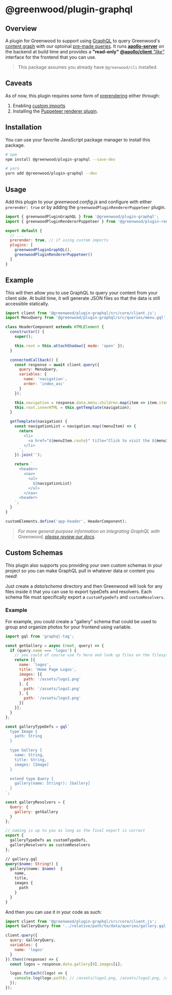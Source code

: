 # @greenwood/plugin-graphql

## Overview
A plugin for Greenwood to support using [GraphQL](https://graphql.org/) to query Greenwood's [content graph](https://www.greenwoodjs.io/docs/data/) with our optoinal [pre-made queries](https://www.greenwoodjs.io/docs/menus/).  It runs [**apollo-server**](https://www.apollographql.com/docs/apollo-server/) on the backend at build time and provides a **"read-only"** [**@apollo/client** _"like"_](https://www.apollographql.com/docs/react/api/core/ApolloClient/#ApolloClient.readQuery) interface for the frontend that you can use.

> This package assumes you already have `@greenwood/cli` installed.

## Caveats

As of now, this plugin requires some form of [prerendering](https://www.greenwoodjs.io/docs/server-rendering/#render-vs-prerender) either through:
1. Enabling [custom imports](https://www.greenwoodjs.io/docs/server-rendering/#custom-imports)
1. Installing the [Puppeteer renderer plugin](https://github.com/ProjectEvergreen/greenwood/tree/master/packages/plugin-renderer-puppeteer).


## Installation
You can use your favorite JavaScript package manager to install this package.

```bash
# npm
npm install @greenwood/plugin-graphql --save-dev

# yarn
yarn add @greenwood/plugin-graphql --dev
```

## Usage
Add this plugin to your _greenwood.config.js_ and configure with either `prerender: true` _or_ by adding the `greenwoodPluginRendererPuppeteer` plugin.

```javascript
import { greenwoodPluginGraphQL } from '@greenwood/plugin-graphql';
import { greenwoodPluginRendererPuppeteer } from '@greenwood/plugin-renderer-puppeteer'; // if using puppeteer

export default {
  // ...
  prerender: true, // if using custom imports
  plugins: [
    greenwoodPluginGraphQL(),
    greenwoodPluginRendererPuppeteer()
  ]
}
```

## Example
This will then allow you to use GraphQL to query your content from your client side.  At build time, it will generate JSON files so that the data is still accessible statically.

```js
import client from '@greenwood/plugin-graphql/src/core/client.js';
import MenuQuery from '@greenwood/plugin-graphql/src/queries/menu.gql';

class HeaderComponent extends HTMLElement {
  constructor() {
    super();

    this.root = this.attachShadow({ mode: 'open' });
  }

  connectedCallback() {
    const response = await client.query({
      query: MenuQuery,
      variables: {
        name: 'navigation',
        order: 'index_asc'
      }
    });

    this.navigation = response.data.menu.children.map(item => item.item);
    this.root.innerHTML = this.getTemplate(navigation);
  }

  getTemplate(navigation) {
    const navigationList = navigation.map((menuItem) => {
      return `
        <li>
          <a href="${menuItem.route}" title="Click to visit the ${menuItem.label} page">${menuItem.label}</a>
        </li>
      `;
    }).join('');

    return `
      <header>
        <nav>
          <ul>
            ${navigationList}
          </ul>
        </nav>
      <header>
    `;
  }
}

customElements.define('app-header', HeaderComponent);
```

> _For more general purpose information on integrating GraphQL with Greenwood, [please review our docs](https://www.greenwoodjs.io/docs/data)._

## Custom Schemas

This plugin also supports you providing your own custom schemas in your project so you can make GraphQL pull in whatever data or content you need!

Just create a _data/schema_ directory and then Greenwood will look for any files inside it that you can use to export typeDefs and resolvers.  Each schema file must specifically export a `customTypeDefs` and `customResolvers`.

### Example

For example, you could create a "gallery" schema that could be used to group and organize photos for your frontend using variable.
```js
import gql from 'graphql-tag';

const getGallery = async (root, query) => {
  if (query.name === 'logos') {
    // you could of course use fs here and look up files on the filesystem, or remotely!
    return [{
      name: 'logos',
      title: 'Home Page Logos',
      images: [{
        path: '/assets/logo1.png'
      }, {
        path: '/assets/logo2.png'
      }, {
        path: '/assets/logo3.png'
      }]
    }];
  }
};

const galleryTypeDefs = gql`
  type Image {
    path: String
  }

  type Gallery {
    name: String,
    title: String,
    images: [Image]
  }

  extend type Query {
    gallery(name: String!): [Gallery]
  }
`;

const galleryResolvers = {
  Query: {
    gallery: getGallery
  }
};

// naming is up to you as long as the final export is correct
export {
  galleryTypeDefs as customTypeDefs,
  galleryResolvers as customResolvers
};
```

```graphql
// gallery.gql
query($name: String!) {
  gallery(name: $name)  {
    name,
    title,
    images {
      path
    }
  }
}
```

And then you can use it in your code as such:
```js
import client from '@greenwood/plugin-graphql/src/core/client.js';
import GalleryQuery from '../relative/path/to/data/queries/gallery.gql';

client.query({
  query: GalleryQuery,
  variables: {
    name: 'logos'
  }
}).then((response) => {
  const logos = response.data.gallery[0].images[i];

  logos.forEach((logo) => {
    console.log(logo.path); // /assets/logo1.png, /assets/logo2.png, /assets/logo3.png
  });
});
```